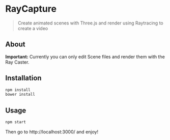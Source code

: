 # RayCapture

> Create animated scenes with Three.js and render using Raytracing to create a video

## About

**Important:** Currently you can only edit Scene files and render them with the Ray Caster.

## Installation

```bash
npm install
bower install
```

## Usage

```bash
npm start
```

Then go to http://localhost:3000/ and enjoy!
